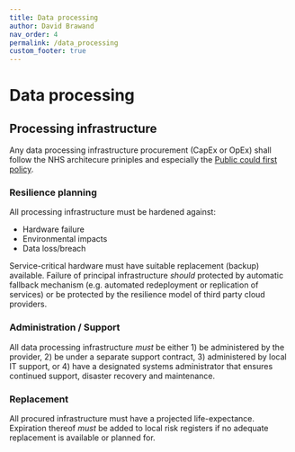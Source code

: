 ```yaml
---
title: Data processing
author: David Brawand
nav_order: 4
permalink: /data_processing
custom_footer: true
---
```

# Data processing

## Processing infrastructure
Any data processing infrastructure procurement (CapEx or OpEx) shall follow the NHS architecure priniples and especially the [Public could first policy](https://digital.nhs.uk/about-nhs-digital/our-work/nhs-digital-architecture/principles/public-cloud-first).

### Resilience planning
All processing infrastructure must be hardened against:
- Hardware failure
- Environmental impacts
- Data loss/breach

Service-critical hardware must have suitable replacement (backup) available. Failure of principal infrastructure _should_ protected by automatic fallback mechanism (e.g. automated redeployment or replication of services) or be protected by the resilience model of third party cloud providers.

### Administration / Support
All data processing infrastructure _must_ be either 1) be administered by the provider, 2) be under a separate support contract, 3) administered by local IT support, or 4) have a designated systems administrator that ensures continued support, disaster recovery and maintenance. 

### Replacement
All procured infrastructure must have a projected life-expectance. Expiration thereof _must_ be added to local risk registers if no adequate replacement is available or planned for.

